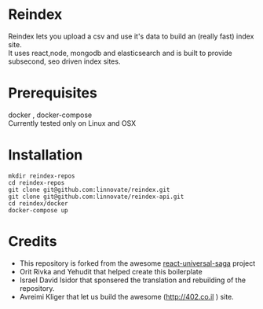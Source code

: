# Reindex 
Reindex lets you upload a csv and use it's data to build an (really fast) index site.  
It uses react,node, mongodb and elasticsearch and is built to provide subsecond, seo driven index sites.  

# Prerequisites
docker , docker-compose  
Currently tested only on Linux and OSX 
# Installation 
```
mkdir reindex-repos
cd reindex-repos
git clone git@github.com:linnovate/reindex.git
git clone git@github.com:linnovate/reindex-api.git
cd reindex/docker
docker-compose up
```

# Credits
 - This repository is forked from the awesome [react-universal-saga](https://github.com/xkawi/react-universal-saga/blob/master/README.md) project
 - Orit Rivka and Yehudit that helped create this boilerplate  
 - Israel David Isidor that sponsered the translation and rebuilding of the repository.
 - Avreimi Kliger that let us build the awesome (http://402.co.il ) site.


